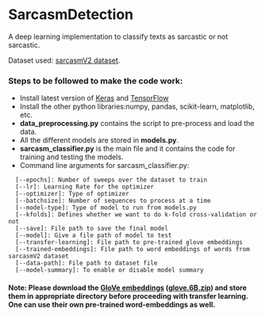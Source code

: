 # SarcasmDetection
A deep learning implementation to classify texts as sarcastic or not sarcastic.

Dataset used: [sarcasmV2 dataset](https://nlds.soe.ucsc.edu/sarcasm2).

### Steps to be followed to make the code work:
* Install latest version of [Keras](https://keras.io/) and [TensorFlow](https://www.tensorflow.org/install/)
* Install the other python libraries:numpy, pandas, scikit-learn, matplotlib, etc.
* **data_preprocessing.py** contains the script to pre-process and load the data.
* All the different models are stored in **models.py**.
* **sarcasm_classifier.py** is the main file and it contains the code for training and testing the models.
* Command line arguments for sarcasm_classifier.py:
```
  [--epochs]: Number of sweeps over the dataset to train
  [--lr]: Learning Rate for the optimizer
  [--optimizer]: Type of optimizer
  [--batchsize]: Number of sequences to process at a time
  [--model-type]: Type of model to run from models.py
  [--kfolds]: Defines whether we want to do k-fold cross-validation or not
  [--save]: File path to save the final model
  [--model]: Give a file path of model to test
  [--transfer-learning]: File path to pre-trained glove embeddings
  [--trained-embeddings]: File path to word embeddings of words from sarcasmV2 dataset
  [--data-path]: File path to dataset file
  [--model-summary]: To enable or disable model summary
```

#### Note: Please download the [GloVe embeddings](https://nlp.stanford.edu/projects/glove/) ([glove.6B.zip](http://nlp.stanford.edu/data/glove.6B.zip)) and store them in appropriate directory before proceeding with transfer learning. One can use their own pre-trained word-embeddings as well.

